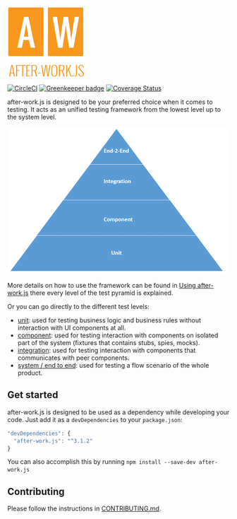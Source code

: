 ![after-work.js](aw.png)

[![CircleCI](https://circleci.com/gh/qlik-oss/after-work.js.svg?style=shield)](https://circleci.com/gh/qlik-oss/after-work.js)
[![Greenkeeper badge](https://badges.greenkeeper.io/qlik-oss/after-work.js.svg)](https://greenkeeper.io/)
[![Coverage Status](https://img.shields.io/coveralls/qlik-oss/after-work.js/master.svg)](https://coveralls.io/github/qlik-oss/after-work.js)

after-work.js is designed to be your preferred choice when it comes to testing. It acts as an unified testing framework from the lowest level up to the system level.

[![Testing Pyramid](./docs/Pyramid.png)](http://martinfowler.com/bliki/TestPyramid.html)

More details on how to use the framework can be found in [Using after-work.js](./docs/usage.md) there every level of the test pyramid is explained.

Or you can go directly to the different test levels:
* [unit](./docs/unit.md): used for testing business logic and business rules without interaction with UI components at all.
* [component](./docs/component.md): used for testing interaction with components on isolated part of the system (fixtures that contains stubs, spies, mocks).
* [integration](./docs/integration.md): used for testing interaction with components that communicates with peer components.
* [system / end to end](./docs/e2e.md): used for testing a flow scenario of the whole product.

## Get started

after-work.js is designed to be used as a dependency while developing your code. Just add it as a `devDependencies` to your `package.json`:

```js
"devDependencies": {
  "after-work.js": "^3.1.2"
}
```

You can also accomplish this by running `npm install --save-dev after-work.js`

## Contributing

Please follow the instructions in [CONTRIBUTING.md](.github/CONTRIBUTING.md).
